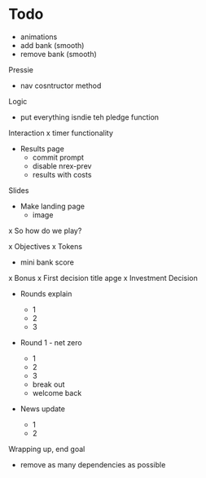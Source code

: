 # Todo

- animations
 - add bank (smooth)
 - remove bank (smooth)

Pressie
- nav cosntructor method

Logic
- put everything isndie teh pledge function

Interaction
x timer functionality

- Results page
  - commit prompt
  - disable nrex-prev
  - results with costs

Slides

- Make landing page
  - image

x So how do we play? 

x Objectives
x Tokens

- mini bank score

x Bonus
x First decision title apge
x Investment Decision
  
- Rounds explain
  - 1
  - 2
  - 3

- Round 1 - net zero
  - 1
  - 2
  - 3
  - break out
  - welcome back

- News update
  - 1
  - 2

Wrapping up, end goal
- remove as many dependencies as possible

